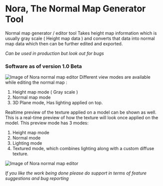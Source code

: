 # Nora, The Normal Map Generator Tool
Normal map generator / editor tool
Takes height map information which is usually gray scale ( Height map data ) and converts that data into normal map data which then can be further edited and exported.

*Can be used in production but look out for bugs*

### Software as of version 1.0 Beta
![Image of Nora normal map editor](https://i.imgur.com/1fHhvXA.png)
Different view modes are available while editing the normal map :
1. Height map mode ( Gray scale )
2. Normal map mode
3. 3D Plane mode, Has lighting applied on top.

Realtime preview of the texture applied on a model can be shown as well.
This is a real-time preview of how the texture will look once applied on the model.
This preview mode has 3 modes:
1. Height map mode
2. Normal mode
3. Lighting mode
4. Textured mode, which combines lighting along with a custom diffuse texture.

![Image of Nora normal map editor](https://i.imgur.com/BoIjEQj.png)

*If you like the work being done please do support in terms of feature suggestions and bug reporting*

